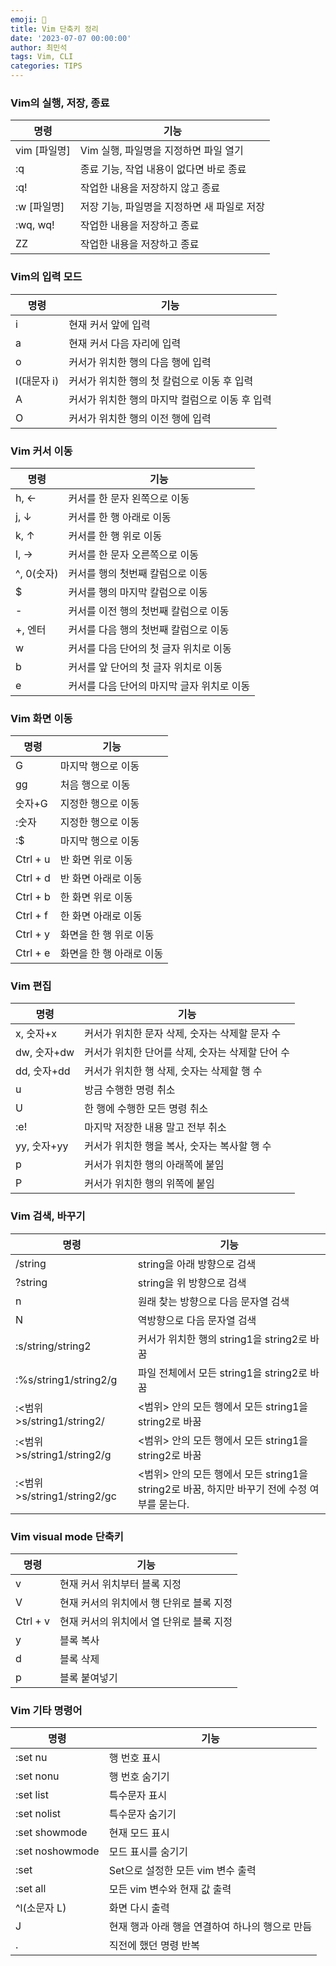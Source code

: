 ```yaml
---
emoji: 🚀
title: Vim 단축키 정리
date: '2023-07-07 00:00:00'
author: 최민석
tags: Vim, CLI
categories: TIPS
---
```

### Vim의 실행, 저장, 종료

| 명령 | 기능 |
| --- | --- |
| vim [파일명] | Vim 실행, 파일명을 지정하면 파일 열기 |
| :q | 종료 기능, 작업 내용이 없다면 바로 종료 |
| :q! | 작업한 내용을 저장하지 않고 종료 |
| :w [파일명] | 저장 기능, 파일명을 지정하면 새 파일로 저장 |
| :wq, wq! | 작업한 내용을 저장하고 종료 |
| ZZ | 작업한 내용을 저장하고 종료 |

### Vim의 입력 모드

| 명령 | 기능 |
| --- | --- |
| i | 현재 커서 앞에 입력 |
| a | 현재 커서 다음 자리에 입력 |
| o | 커서가 위치한 행의 다음 행에 입력 |
| I(대문자 i) | 커서가 위치한 행의 첫 칼럼으로 이동 후 입력 |
| A | 커서가 위치한 행의 마지막 컬럼으로 이동 후 입력 |
| O | 커서가 위치한 행의 이전 행에 입력 |

### Vim 커서 이동

| 명령 | 기능 |
| --- | --- |
| h, ← | 커서를 한 문자 왼쪽으로 이동 |
| j, ↓ | 커서를 한 행 아래로 이동 |
| k, ↑ | 커서를 한 행 위로 이동 |
| l, → | 커서를 한 문자 오른쪽으로 이동 |
| ^, 0(숫자) | 커서를 행의 첫번째 칼럼으로 이동 |
| $ | 커서를 행의 마지막 칼럼으로 이동 |
| - | 커서를 이전 행의 첫번째 칼럼으로 이동 |
| +, 엔터 | 커서를 다음 행의 첫번째 칼럼으로 이동 |
| w | 커서를 다음 단어의 첫 글자 위치로 이동 |
| b | 커서를 앞 단어의 첫 글자 위치로 이동 |
| e | 커서를 다음 단어의 마지막 글자 위치로 이동 |

### Vim 화면 이동

| 명령 | 기능 |
| --- | --- |
| G | 마지막 행으로 이동 |
| gg | 처음 행으로 이동 |
| 숫자+G | 지정한 행으로 이동 |
| :숫자 | 지정한 행으로 이동 |
| :$ | 마지막 행으로 이동 |
| Ctrl + u | 반 화면 위로 이동 |
| Ctrl + d | 반 화면 아래로 이동 |
| Ctrl + b | 한 화면 위로 이동 |
| Ctrl + f | 한 화면 아래로 이동 |
| Ctrl + y | 화면을 한 행 위로 이동 |
| Ctrl + e | 화면을 한 행 아래로 이동 |

### Vim 편집

| 명령 | 기능 |
| --- | --- |
| x, 숫자+x | 커서가 위치한 문자 삭제, 숫자는 삭제할 문자 수 |
| dw, 숫자+dw | 커서가 위치한 단어를 삭제, 숫자는 삭제할 단어 수 |
| dd, 숫자+dd | 커서가 위치한 행 삭제, 숫자는 삭제할 행 수 |
| u | 방금 수행한 명령 취소 |
| U | 한 행에 수행한 모든 명령 취소 |
| :e! | 마지막 저장한 내용 말고 전부 취소 |
| yy, 숫자+yy | 커서가 위치한 행을 복사, 숫자는 복사할 행 수 |
| p | 커서가 위치한 행의 아래쪽에 붙임 |
| P | 커서가 위치한 행의 위쪽에 붙임 |

### Vim 검색, 바꾸기

| 명령 | 기능 |
| --- | --- |
| /string | string을 아래 방향으로 검색 |
| ?string | string을 위 방향으로 검색 |
| n | 원래 찾는 방향으로 다음 문자열 검색 |
| N | 역방향으로 다음 문자열 검색 |
| :s/string/string2 | 커서가 위치한 행의 string1을 string2로 바꿈 |
| :%s/string1/string2/g | 파일 전체에서 모든 string1을 string2로 바꿈 |
| :<범위>s/string1/string2/ | <범위> 안의 모든 행에서 모든 string1을 string2로 바꿈 |
| :<범위>s/string1/string2/g | <범위> 안의 모든 행에서 모든 string1을 string2로 바꿈 |
| :<범위>s/string1/string2/gc | <범위> 안의 모든 행에서 모든 string1을 string2로 바꿈, 하지만 바꾸기 전에 수정 여부를 묻는다. |

### Vim visual mode 단축키

| 명령 | 기능 |
| --- | --- |
| v | 현재 커서 위치부터 블록 지정 |
| V | 현재 커서의 위치에서 행 단위로 블록 지정 |
| Ctrl + v | 현재 커서의 위치에서 열 단위로 블록 지정 |
| y | 블록 복사 |
| d | 블록 삭제 |
| p | 블록 붙여넣기 |

### Vim 기타 명령어

| 명령 | 기능 |
| --- | --- |
| :set nu | 행 번호 표시 |
| :set nonu | 행 번호 숨기기 |
| :set list | 특수문자 표시 |
| :set nolist | 특수문자 숨기기 |
| :set showmode | 현재 모드 표시 |
| :set noshowmode | 모드 표시를 숨기기 |
| :set | Set으로 설정한 모든 vim 변수 출력 |
| :set all | 모든 vim 변수와 현재 값 출력 |
| ^l(소문자 L) | 화면 다시 출력 |
| J | 현재 행과 아래 행을 연결하여 하나의 행으로 만듬 |
| . | 직전에 했던 명령 반복 |




```toc
```
